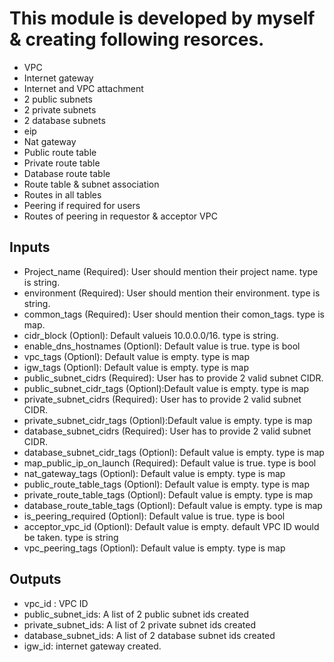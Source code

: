 # This module is developed by myself & creating following resorces. 

* VPC 
* Internet gateway
* Internet and VPC attachment
* 2 public subnets
* 2 private subnets
* 2 database subnets
* eip
* Nat gateway
* Public route table
* Private route table
* Database route table
* Route table & subnet association
* Routes in all tables
* Peering if required for users
* Routes of peering in requestor & acceptor VPC

## Inputs ##
* Project_name (Required): User should mention their project name. type is string.
* environment (Required): User should mention their environment. type is string.
* common_tags (Required): User should mention their comon_tags. type is map.
* cidr_block (Optionl): Default valueis 10.0.0.0/16. type is string.
* enable_dns_hostnames (Optionl): Default value is true. type is bool
* vpc_tags (Optionl): Default value is empty. type is map
* igw_tags (Optionl): Default value is empty. type is map
* public_subnet_cidrs (Required): User has to provide 2 valid subnet CIDR.
* public_subnet_cidr_tags (Optionl):Default value is empty. type is map
* private_subnet_cidrs (Required): User has to provide 2 valid subnet CIDR.
* private_subnet_cidr_tags (Optionl):Default value is empty. type is map
* database_subnet_cidrs (Required): User has to provide 2 valid subnet CIDR.
* database_subnet_cidr_tags (Optionl): Default value is empty. type is map
* map_public_ip_on_launch (Required): Default value is true. type is bool
* nat_gateway_tags (Optionl): Default value is empty. type is map
* public_route_table_tags (Optionl): Default value is empty. type is map
* private_route_table_tags (Optionl): Default value is empty. type is map
* database_route_table_tags (Optionl): Default value is empty. type is map
* is_peering_required (Optionl): Default value is true. type is bool
* acceptor_vpc_id (Optionl):  Default value is empty. default VPC ID would be taken. type is string
* vpc_peering_tags (Optionl): Default value is empty. type is map

## Outputs ##
* vpc_id : VPC ID
* public_subnet_ids: A list of 2 public subnet ids created
* private_subnet_ids: A list of 2 private subnet ids created
* database_subnet_ids: A list of 2 database subnet ids created
* igw_id: internet gateway created.